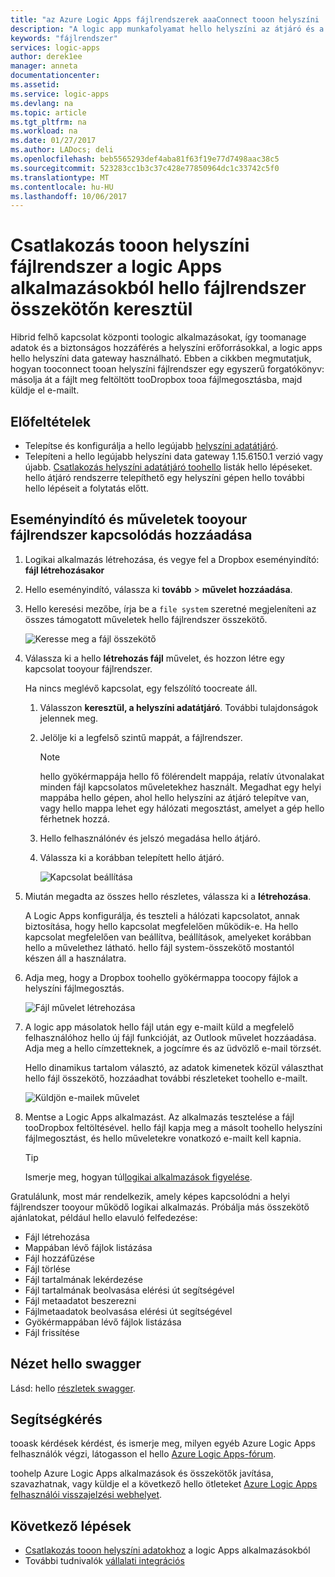 ```yaml
---
title: "az Azure Logic Apps fájlrendszerek aaaConnect tooon helyszíni |} Microsoft Docs"
description: "A logic app munkafolyamat hello helyszíni az átjáró és a fájlrendszer összekötő kapcsolódó tooon helyszíni fájlrendszer"
keywords: "fájlrendszer"
services: logic-apps
author: derek1ee
manager: anneta
documentationcenter: 
ms.assetid: 
ms.service: logic-apps
ms.devlang: na
ms.topic: article
ms.tgt_pltfrm: na
ms.workload: na
ms.date: 01/27/2017
ms.author: LADocs; deli
ms.openlocfilehash: beb5565293def4aba81f63f19e77d7498aac38c5
ms.sourcegitcommit: 523283cc1b3c37c428e77850964dc1c33742c5f0
ms.translationtype: MT
ms.contentlocale: hu-HU
ms.lasthandoff: 10/06/2017
---
```

# <a name="connect-tooon-premises-file-systems-from-logic-apps-with-hello-file-system-connector"></a>Csatlakozás tooon helyszíni fájlrendszer a logic Apps alkalmazásokból hello fájlrendszer összekötőn keresztül

Hibrid felhő kapcsolat központi toologic alkalmazásokat, így toomanage adatok és a biztonságos hozzáférés a helyszíni erőforrásokkal, a logic apps hello helyszíni data gateway használható. Ebben a cikkben megmutatjuk, hogyan tooconnect tooan helyszíni fájlrendszer egy egyszerű forgatókönyv: másolja át a fájlt meg feltöltött tooDropbox tooa fájlmegosztásba, majd küldje el e-mailt.

## <a name="prerequisites"></a>Előfeltételek

- Telepítse és konfigurálja a hello legújabb [helyszíni adatátjáró](https://www.microsoft.com/download/details.aspx?id=53127).
- Telepíteni a hello legújabb helyszíni data gateway 1.15.6150.1 verzió vagy újabb. [Csatlakozás helyszíni adatátjáró toohello](http://aka.ms/logicapps-gateway) listák hello lépéseket. hello átjáró rendszerre telepíthető egy helyszíni gépen hello további hello lépéseit a folytatás előtt.

## <a name="add-trigger-and-actions-for-connecting-tooyour-file-system"></a>Eseményindító és műveletek tooyour fájlrendszer kapcsolódás hozzáadása

1. Logikai alkalmazás létrehozása, és vegye fel a Dropbox eseményindító: **fájl létrehozásakor** 
2. Hello eseményindító, válassza ki **tovább** > **művelet hozzáadása**. 
3. Hello keresési mezőbe, írja be a `file system` szeretné megjeleníteni az összes támogatott műveletek hello fájlrendszer összekötő.

   ![Keresse meg a fájl összekötő](media/logic-apps-using-file-connector/search-file-connector.png)

2. Válassza ki a hello **létrehozás fájl** művelet, és hozzon létre egy kapcsolat tooyour fájlrendszer.

   Ha nincs meglévő kapcsolat, egy felszólító toocreate áll.

   1. Válasszon **keresztül, a helyszíni adatátjáró**. További tulajdonságok jelennek meg.
   2. Jelölje ki a legfelső szintű mappát, a fájlrendszer.
      
       > [!NOTE]
       > hello gyökérmappája hello fő fölérendelt mappája, relatív útvonalakat minden fájl kapcsolatos műveletekhez használt. Megadhat egy helyi mappába hello gépen, ahol hello helyszíni az átjáró telepítve van, vagy hello mappa lehet egy hálózati megosztást, amelyet a gép hello férhetnek hozzá.

   3. Hello felhasználónév és jelszó megadása hello átjáró.
   4. Válassza ki a korábban telepített hello átjáró.

       ![Kapcsolat beállítása](media/logic-apps-using-file-connector/create-file.png)

3. Miután megadta az összes hello részletes, válassza ki a **létrehozása**. 

   A Logic Apps konfigurálja, és teszteli a hálózati kapcsolatot, annak biztosítása, hogy hello kapcsolat megfelelően működik-e. 
   Ha hello kapcsolat megfelelően van beállítva, beállítások, amelyeket korábban hello a művelethez látható. 
   hello fájl system-összekötő mostantól készen áll a használatra.

4. Adja meg, hogy a Dropbox toohello gyökérmappa toocopy fájlok a helyszíni fájlmegosztás.

   ![Fájl művelet létrehozása](media/logic-apps-using-file-connector/create-file-filled.png)

5. A logic app másolatok hello fájl után egy e-mailt küld a megfelelő felhasználóhoz hello új fájl funkcióját, az Outlook művelet hozzáadása. Adja meg a hello címzetteknek, a jogcímre és az üdvözlő e-mail törzsét. 

   Hello dinamikus tartalom választó, az adatok kimenetek közül választhat hello fájl összekötő, hozzáadhat további részleteket toohello e-mailt.

   ![Küldjön e-mailek művelet](media/logic-apps-using-file-connector/send-email.png)

6. Mentse a Logic Apps alkalmazást. Az alkalmazás tesztelése a fájl tooDropbox feltöltésével. hello fájl kapja meg a másolt toohello helyszíni fájlmegosztást, és hello műveletekre vonatkozó e-mailt kell kapnia.

   > [!TIP] 
   > Ismerje meg, hogyan túl[logikai alkalmazások figyelése](../logic-apps/logic-apps-monitor-your-logic-apps.md).

Gratulálunk, most már rendelkezik, amely képes kapcsolódni a helyi fájlrendszer tooyour működő logikai alkalmazás. Próbálja más összekötő ajánlatokat, például hello elavuló felfedezése:

- Fájl létrehozása
- Mappában lévő fájlok listázása
- Fájl hozzáfűzése
- Fájl törlése
- Fájl tartalmának lekérdezése
- Fájl tartalmának beolvasása elérési út segítségével
- Fájl metaadatot beszerezni
- Fájlmetaadatok beolvasása elérési út segítségével
- Gyökérmappában lévő fájlok listázása
- Fájl frissítése

## <a name="view-hello-swagger"></a>Nézet hello swagger
Lásd: hello [részletek swagger](/connectors/fileconnector/). 

## <a name="get-help"></a>Segítségkérés

tooask kérdések kérdést, és ismerje meg, milyen egyéb Azure Logic Apps felhasználók végzi, látogasson el hello [Azure Logic Apps-fórum](https://social.msdn.microsoft.com/Forums/en-US/home?forum=azurelogicapps).

toohelp Azure Logic Apps alkalmazások és összekötők javítása, szavazhatnak, vagy küldje el a következő hello ötleteket [Azure Logic Apps felhasználói visszajelzési webhelyet](http://aka.ms/logicapps-wish).

## <a name="next-steps"></a>Következő lépések

- [Csatlakozás tooon helyszíni adatokhoz](../logic-apps/logic-apps-gateway-connection.md) a logic Apps alkalmazásokból
- További tudnivalók [vállalati integrációs](../logic-apps/logic-apps-enterprise-integration-overview.md)
